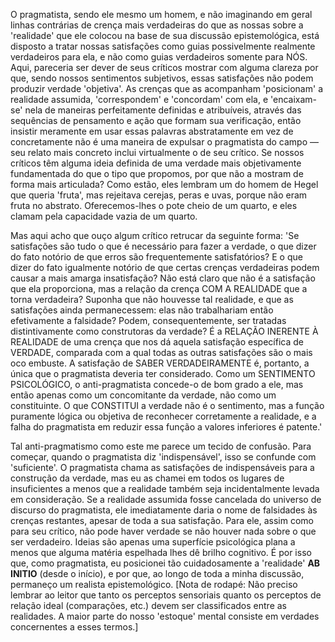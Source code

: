 O pragmatista, sendo ele mesmo um homem, e não imaginando em geral linhas contrárias de crença mais verdadeiras do que as nossas sobre a 'realidade' que ele colocou na base de sua discussão epistemológica, está disposto a tratar nossas satisfações como guias possivelmente realmente verdadeiros para ela, e não como guias verdadeiros somente para NÓS. Aqui, pareceria ser dever de seus críticos mostrar com alguma clareza por que, sendo nossos sentimentos subjetivos, essas satisfações não podem produzir verdade 'objetiva'. As crenças que as acompanham 'posicionam' a realidade assumida, 'correspondem' e 'concordam' com ela, e 'encaixam-se' nela de maneiras perfeitamente definidas e atribuíveis, através das sequências de pensamento e ação que formam sua verificação, então insistir meramente em usar essas palavras abstratamente em vez de concretamente não é uma maneira de expulsar o pragmatista do campo — seu relato mais concreto inclui virtualmente o de seu crítico. Se nossos críticos têm alguma ideia definida de uma verdade mais objetivamente fundamentada do que o tipo que propomos, por que não a mostram de forma mais articulada? Como estão, eles lembram um do homem de Hegel que queria 'fruta', mas rejeitava cerejas, peras e uvas, porque não eram fruta no abstrato. Oferecemos-lhes o pote cheio de um quarto, e eles clamam pela capacidade vazia de um quarto.

Mas aqui acho que ouço algum crítico retrucar da seguinte forma: 'Se satisfações são tudo o que é necessário para fazer a verdade, o que dizer do fato notório de que erros são frequentemente satisfatórios? E o que dizer do fato igualmente notório de que certas crenças verdadeiras podem causar a mais amarga insatisfação? Não está claro que não é a satisfação que ela proporciona, mas a relação da crença COM A REALIDADE que a torna verdadeira? Suponha que não houvesse tal realidade, e que as satisfações ainda permanecessem: elas não trabalhariam então efetivamente a falsidade? Podem, consequentemente, ser tratadas distintivamente como construtoras da verdade? É a RELAÇÃO INERENTE À REALIDADE de uma crença que nos dá aquela satisfação específica de VERDADE, comparada com a qual todas as outras satisfações são o mais oco embuste. A satisfação de SABER VERDADEIRAMENTE é, portanto, a única que o pragmatista deveria ter considerado. Como um SENTIMENTO PSICOLÓGICO, o anti-pragmatista concede-o de bom grado a ele, mas então apenas como um concomitante da verdade, não como um constituinte. O que CONSTITUI a verdade não é o sentimento, mas a função puramente lógica ou objetiva de reconhecer corretamente a realidade, e a falha do pragmatista em reduzir essa função a valores inferiores é patente.'

Tal anti-pragmatismo como este me parece um tecido de confusão. Para começar, quando o pragmatista diz 'indispensável', isso se confunde com 'suficiente'. O pragmatista chama as satisfações de indispensáveis para a construção da verdade, mas eu as chamei em todos os lugares de insuficientes a menos que a realidade também seja incidentalmente levada em consideração. Se a realidade assumida fosse cancelada do universo de discurso do pragmatista, ele imediatamente daria o nome de falsidades às crenças restantes, apesar de toda a sua satisfação. Para ele, assim como para seu crítico, não pode haver verdade se não houver nada sobre o que ser verdadeiro. Ideias são apenas uma superfície psicológica plana a menos que alguma matéria espelhada lhes dê brilho cognitivo. É por isso que, como pragmatista, eu posicionei tão cuidadosamente a 'realidade' **AB INITIO** (desde o início), e por que, ao longo de toda a minha discussão, permaneço um realista epistemológico. [Nota de rodapé: Não preciso lembrar ao leitor que tanto os perceptos sensoriais quanto os perceptos de relação ideal (comparações, etc.) devem ser classificados entre as realidades. A maior parte do nosso 'estoque' mental consiste em verdades concernentes a esses termos.]